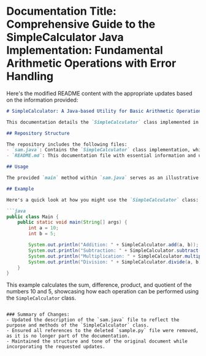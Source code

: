 # **Documentation Title: Comprehensive Guide to the SimpleCalculator Java Implementation: Fundamental Arithmetic Operations with Error Handling**

 Here's the modified README content with the appropriate updates based on the information provided:

```markdown
# SimpleCalculator: A Java-based Utility for Basic Arithmetic Operations

This documentation details the `SimpleCalculator` class implemented in `sam.java`, which serves as a straightforward tool for performing fundamental arithmetic operations, including addition, subtraction, multiplication, and division. The class is designed for ease of use, with static methods that ensure quick access to the functionality without the need to create an instance of the class. Additionally, the class incorporates error handling for division scenarios, specifically addressing potential division by zero errors. 

## Repository Structure

The repository includes the following files:
- `sam.java`: Contains the `SimpleCalculator` class implementation, which provides static methods for performing basic arithmetic operations. The class defines four methods: `add`, `subtract`, `multiply`, and `divide`, each accepting two integer parameters and returning the result. The `divide` method handles division by zero by printing an error message and returning zero.
- `README.md`: This documentation file with essential information and usage instructions.

## Usage

The provided `main` method within `sam.java` serves as an illustrative example of how the `SimpleCalculator` class can be utilized to perform calculations between two integers. For instance, it demonstrates addition, subtraction, multiplication, and division using predefined integers (10 and 5) and prints the output for each operation.

## Example

Here's a quick look at how you might use the `SimpleCalculator` class:

```java
public class Main {
    public static void main(String[] args) {
        int a = 10;
        int b = 5;

        System.out.println("Addition: " + SimpleCalculator.add(a, b));
        System.out.println("Subtraction: " + SimpleCalculator.subtract(a, b));
        System.out.println("Multiplication: " + SimpleCalculator.multiply(a, b));
        System.out.println("Division: " + SimpleCalculator.divide(a, b));
    }
}
```

This example calculates the sum, difference, product, and quotient of the numbers 10 and 5, showcasing how each operation can be performed using the `SimpleCalculator` class.
```

### Summary of Changes:
- Updated the description of the `sam.java` file to reflect the purpose and methods of the `SimpleCalculator` class.
- Ensured all references to the deleted `sample.py` file were removed, as it is no longer part of the documentation.
- Maintained the structure and tone of the original document while incorporating the requested updates.

